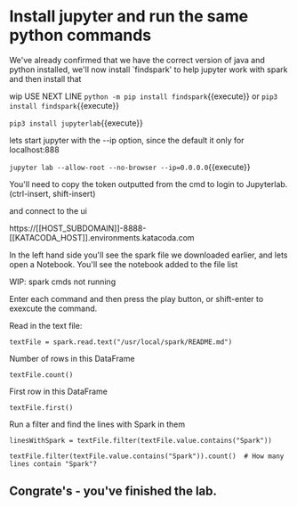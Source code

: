 # Install jupyter and run the same python commands

We've already confirmed that we have the correct version of java and python installed, we'll now install `findspark' to help jupyter work with spark and then install that

wip  USE NEXT LINE `python -m pip install findspark`{{execute}}
or `pip3 install findspark`{{execute}}

`pip3 install jupyterlab`{{execute}}


lets start jupyter with the --ip option, since the default it only for localhost:888

`jupyter lab --allow-root --no-browser --ip=0.0.0.0`{{execute}}

You'll need to copy the token outputted from the cmd to login to Jupyterlab. (ctrl-insert, shift-insert)


and connect to the ui

 https://[[HOST_SUBDOMAIN]]-8888-[[KATACODA_HOST]].environments.katacoda.com

 In the left hand side you'll see the spark file we downloaded earlier, and lets open a Notebook.
 You'll see the notebook added to the file list

 WIP: spark cmds not running

Enter each command and then press the play button, or shift-enter to exexcute the command.

Read in the text file:

`textFile = spark.read.text("/usr/local/spark/README.md")`

 Number of rows in this DataFrame

`textFile.count() `

First row in this DataFrame

`textFile.first() `

Run a filter and find the lines with Spark in them

`linesWithSpark = textFile.filter(textFile.value.contains("Spark"))`

`textFile.filter(textFile.value.contains("Spark")).count()  # How many lines contain "Spark"?`

## Congrate's - you've finished the lab.
